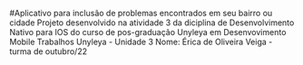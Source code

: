 #Aplicativo para inclusão de problemas encontrados em seu bairro  ou cidade
Projeto desenvolvido na atividade 3 da diciplina de Desenvolvimento Nativo para IOS do curso de pos-graduação Unyleya  em Desenvovimento Mobile 
Trabalhos  Unyleya - Unidade 3
Nome: Érica de Oliveira Veiga - turma de outubro/22

